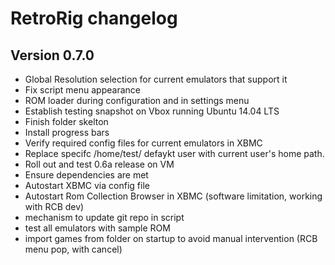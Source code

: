 RetroRig changelog
============================

Version 0.7.0
-------------

- Global Resolution selection for current emulators that support it  
- Fix script menu appearance  
- ROM loader during configuration and in settings menu  
- Establish testing snapshot on Vbox running Ubuntu 14.04 LTS  
- Finish folder skelton  
- Install progress bars  
- Verify required config files for current emulators in XBMC  
- Replace specifc /home/test/ defaykt user with current user's home path.  
- Roll out and test 0.6a release on VM  
- Ensure dependencies are met  
- Autostart XBMC via config file  
- Autostart Rom Collection Browser in XBMC (software limitation, working with RCB dev)  
- mechanism to update git repo in script  
- test all emulators with sample ROM  
- import games from folder on startup to avoid manual intervention (RCB menu pop, with cancel)  
